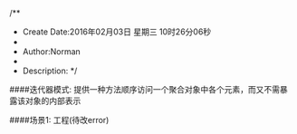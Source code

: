 /**
* Create Date:2016年02月03日 星期三 10时26分06秒
* 
* Author:Norman
* 
* Description: 
*/

####迭代器模式:
    提供一种方法顺序访问一个聚合对象中各个元素，而又不需暴露该对象的内部表示

####场景1:
    工程(待改error)
